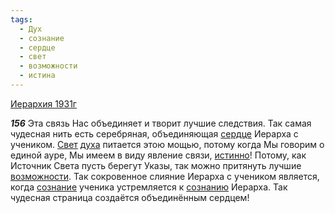 ```yaml
---
tags:
  - Дух
  - сознание
  - сердце
  - свет
  - возможности
  - истина
---
```


[Иерархия 1931г](https://127.0.0.1:4002/agni/1931)

___156___
Эта связь Нас объединяет и творит лучшие следствия. Так самая чудесная нить есть серебряная, объединяющая [сердце](../../../tags/#сердце) Иерарха с учеником. [Свет](../../../tags/#свет) [духа](../../../tags/#Дух) питается этою мощью, потому когда Мы говорим о единой ауре, Мы имеем в виду явление связи, [истинно](../../../tags/#истина)! Потому, как Источник Света пусть берегут Указы, так можно притянуть лучшие [возможности](../../../tags/#возможности). Так сокровенное слияние Иерарха с учеником является, когда [сознание](../../../tags/#сознание) ученика устремляется к [сознанию](../../../tags/#сознание) Иерарха. Так чудесная страница создаётся объединённым сердцем!   

